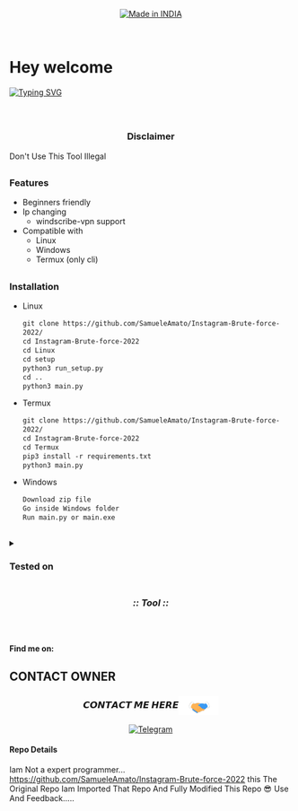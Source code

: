 <p align="center">
<a href="https://t.me/1Psychokiller"><img title="Made in INDIA" src="https://img.shields.io/badge/MADE%20IN-INDIA-SCRIPT?colorA=%23ff8100&colorB=%23017e40&colorC=%23ff0000&style=for-the-badge"></a>
</p>

<p align="center">
  <img src="https://telegra.ph/file/c35e1e480b11925668280.jpg" alt=""/>
</p>
   

# Hey welcome 
[![Typing SVG](https://readme-typing-svg.herokuapp.com/?lines=Welcome+to+PsychoKiller+InstaBF)](https://git.io/typing-svg)


<p align="center">
  <img src="https://img.shields.io/badge/Version-1.0.0-red" alt=""/>
  <img src="https://img.shields.io/badge/Written in-python-blue" alt=""/>
  <img src="https://img.shields.io/badge/Author-PsychoKiller-937DC2" alt=""/>

</p>

##

<h3><p align="center">Disclaimer</p></h3>
   Don't Use This Tool Illegal
</p>

</div>
 

##

### Features
  
- Beginners friendly
- Ip changing
  - windscribe-vpn support
- Compatible with
  - Linux
  - Windows
  - Termux (only cli)

 ## 
  
 ### Installation

- Linux
  ```
  git clone https://github.com/SamueleAmato/Instagram-Brute-force-2022/
  cd Instagram-Brute-force-2022
  cd Linux
  cd setup
  python3 run_setup.py
  cd ..
  python3 main.py
  ```

- Termux
  ```
  git clone https://github.com/SamueleAmato/Instagram-Brute-force-2022/
  cd Instagram-Brute-force-2022
  cd Termux
  pip3 install -r requirements.txt
  python3 main.py
  ``` 
- Windows
  ```
  Download zip file
  Go inside Windows folder
  Run main.py or main.exe
  
  ``` 
 
##

 

<details>
  <summary><h3>Tested on</h3></summary>

- **Ubuntu**
- **Debian**
- **Termux**
</details>
 
 

##

<h3 align="center"><i>:: Tool ::</i></h3>
<p align="center">
</p>
<p align="center">
  <img src="https://i.ibb.co/hsPnfrz/2022-09-25-17-43.png" alt=""/>
</p>
 
  
##

#### Find me on:
 
## CONTACT OWNER 

<h3 align="center">𝘾𝙊𝙉𝙏𝘼𝘾𝙏 𝙈𝙀 𝙃𝙀𝙍𝙀<img align="center" src="https://github.com/PANDITHAN/PANDITHAN/blob/main/assets/Handshake.gif" height="33px" /></h3>
<p align="center">
<a href="https://t.me/psycho_killer5"><img alt="Telegram" src="https://img.shields.io/badge/CONTACT ME-2CA5E0?style=for-the-badge&logo=telegram&logoColor=white"/></a>
</p>
     


#### Repo Details

Iam Not a expert programmer...
https://github.com/SamueleAmato/Instagram-Brute-force-2022 this The Original Repo
Iam Imported That Repo And Fully Modified This Repo 😎
Use And Feedback.....



